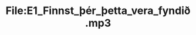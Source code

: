 ---
title: File:E1_Finnst_þér_þetta_vera_fyndið.mp3
recording of: Finnst þér þetta vera fyndið?
reading speed: slow
speaker: E
license: CC0
---